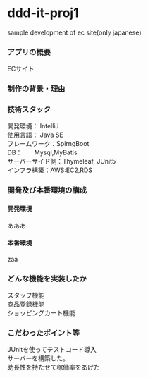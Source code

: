 # ddd-it-proj1<br>
sample development of ec site(only japanese)<br>

### アプリの概要<br>
ECサイト
### 制作の背景・理由<br>

### 技術スタック<br>
開発環境： IntelliJ<br>
使用言語： Java SE<br>
フレームワーク：SpirngBoot　<br>
DB：　　Mysql,MyBatis<br>
サーバーサイド側：Thymeleaf, JUnit5<br>
インフラ構築：AWS:EC2,RDS


### 開発及び本番環境の構成<br>
#### 開発環境
あああ

#### 本番環境
zaa

### どんな機能を実装したか<br>
スタッフ機能 </br>
商品登録機能　</br>
ショッピングカート機能 </br>

### こだわったポイント等<br>
JUnitを使ってテストコード導入 </br>
サーバーを構築した。</br>
助長性を持たせて稼働率をあげた